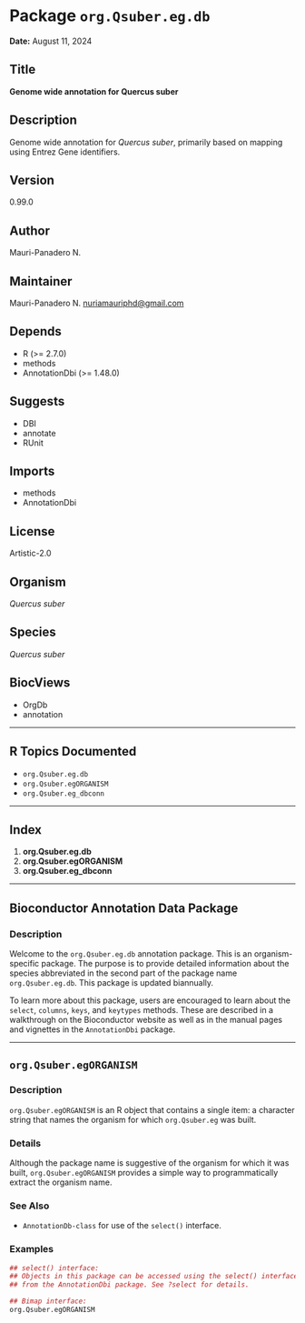 # Package `org.Qsuber.eg.db`

**Date:** August 11, 2024

## Title

**Genome wide annotation for Quercus suber**

## Description

Genome wide annotation for *Quercus suber*, primarily based on mapping using Entrez Gene identifiers.

## Version

0.99.0

## Author

Mauri-Panadero N.

## Maintainer

Mauri-Panadero N. <nuriamauriphd@gmail.com>

## Depends

- R (>= 2.7.0)
- methods
- AnnotationDbi (>= 1.48.0)

## Suggests

- DBI
- annotate
- RUnit

## Imports

- methods
- AnnotationDbi

## License

Artistic-2.0

## Organism

*Quercus suber*

## Species

*Quercus suber*

## BiocViews

- OrgDb
- annotation

---

## R Topics Documented

- `org.Qsuber.eg.db`
- `org.Qsuber.egORGANISM`
- `org.Qsuber.eg_dbconn`

---

## Index

1. **org.Qsuber.eg.db**
2. **org.Qsuber.egORGANISM**
3. **org.Qsuber.eg_dbconn**

---

## Bioconductor Annotation Data Package

### Description

Welcome to the `org.Qsuber.eg.db` annotation package. This is an organism-specific package. The purpose is to provide detailed information about the species abbreviated in the second part of the package name `org.Qsuber.eg.db`. This package is updated biannually.

To learn more about this package, users are encouraged to learn about the `select`, `columns`, `keys`, and `keytypes` methods. These are described in a walkthrough on the Bioconductor website as well as in the manual pages and vignettes in the `AnnotationDbi` package.

---

## `org.Qsuber.egORGANISM`

### Description

`org.Qsuber.egORGANISM` is an R object that contains a single item: a character string that names the organism for which `org.Qsuber.eg` was built.

### Details

Although the package name is suggestive of the organism for which it was built, `org.Qsuber.egORGANISM` provides a simple way to programmatically extract the organism name.

### See Also

- `AnnotationDb-class` for use of the `select()` interface.

### Examples

```r
## select() interface:
## Objects in this package can be accessed using the select() interface
## from the AnnotationDbi package. See ?select for details.

## Bimap interface:
org.Qsuber.egORGANISM
